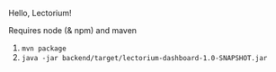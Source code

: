 Hello, Lectorium!

Requires node (& npm) and maven

1. `mvn package`
2. `java -jar backend/target/lectorium-dashboard-1.0-SNAPSHOT.jar`
